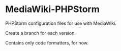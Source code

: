 MediaWiki-PHPStorm
==================

PHPStorm configuration files for use with MediaWiki.

Create a branch for each version.

Contains only code formatters, for now.
